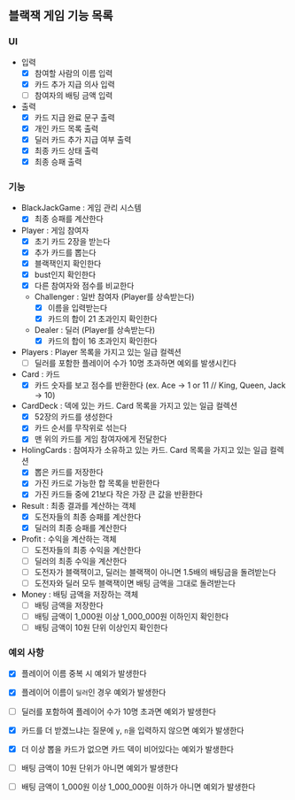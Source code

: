 ## 블랙잭 게임 기능 목록
### UI
- 입력
  - [x] 참여할 사람의 이름 입력
  - [x] 카드 추가 지급 의사 입력
  - [ ] 참여자의 배팅 금액 입력

- 출력
  - [x] 카드 지급 완료 문구 출력
  - [x] 개인 카드 목록 출력
  - [x] 딜러 카드 추가 지급 여부 출력
  - [x] 최종 카드 상태 출력
  - [x] 최종 승패 출력

### 기능
- BlackJackGame : 게임 관리 시스템
  - [x] 최종 승패를 계산한다

- Player : 게임 참여자
  - [x] 초기 카드 2장을 받는다
  - [x] 추가 카드를 뽑는다
  - [x] 블랙잭인지 확인한다
  - [x] bust인지 확인한다
  - [x] 다른 참여자와 점수를 비교한다
  - Challenger : 일반 참여자 (Player를 상속받는다)
    - [x] 이름을 입력받는다
    - [x] 카드의 합이 21 초과인지 확인한다
  - Dealer : 딜러 (Player를 상속받는다)
    - [x] 카드의 합이 16 초과인지 확인한다

- Players : Player 목록을 가지고 있는 일급 컬렉션
  - [ ] 딜러를 포함한 플레이어 수가 10명 초과하면 예외를 발생시킨다

- Card : 카드
  - [x] 카드 숫자를 보고 점수를 반환한다 (ex. Ace -> 1 or 11 // King, Queen, Jack -> 10)

- CardDeck : 덱에 있는 카드. Card 목록을 가지고 있는 일급 컬렉션
  - [x] 52장의 카드를 생성한다
  - [x] 카드 순서를 무작위로 섞는다
  - [x] 맨 위의 카드를 게임 참여자에게 전달한다

- HolingCards : 참여자가 소유하고 있는 카드. Card 목록을 가지고 있는 일급 컬렉션
  - [x] 뽑은 카드를 저장한다
  - [x] 가진 카드로 가능한 합 목록을 반환한다
  - [x] 가진 카드들 중에 21보다 작은 가장 큰 값을 반환한다

- Result : 최종 결과를 계산하는 객체
  - [x] 도전자들의 최종 승패를 계산한다
  - [x] 딜러의 최종 승패를 계산한다

- Profit : 수익을 계산하는 객체
  - [ ] 도전자들의 최종 수익을 계산한다
  - [ ] 딜러의 최종 수익을 계산한다
  - [ ] 도전자가 블랙잭이고, 딜러는 블랙잭이 아니면 1.5배의 배팅금을 돌려받는다
  - [ ] 도전자와 딜러 모두 블랙잭이면 배팅 금액을 그대로 돌려받는다

- Money : 배팅 금액을 저장하는 객체
  - [ ] 배팅 금액을 저장한다
  - [ ] 배팅 금액이 1_000원 이상 1_000_000원 이하인지 확인한다
  - [ ] 배팅 금액이 10원 단위 이상인지 확인한다

### 예외 사항
- [x] 플레이어 이름 중복 시 예외가 발생한다
- [x] 플레이어 이름이 `딜러`인 경우 예외가 발생한다
- [ ] 딜러를 포함하여 플레이어 수가 10명 초과면 예외가 발생한다

- [x] 카드를 더 받겠느냐는 질문에 `y`, `n`을 입력하지 않으면 예외가 발생한다
- [x] 더 이상 뽑을 카드가 없으면 카드 덱이 비어있다는 예외가 발생한다

- [ ] 배팅 금액이 10원 단위가 아니면 예외가 발생한다
- [ ] 배팅 금액이 1_000원 이상 1_000_000원 이하가 아니면 예외가 발생한다
